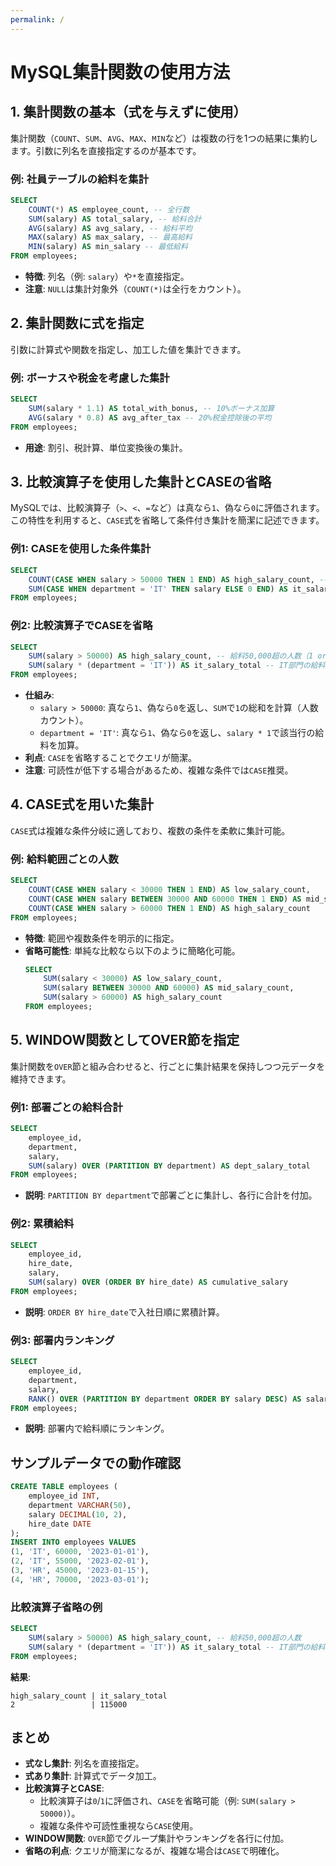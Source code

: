 ```yaml
---
permalink: /
---
```

# MySQL集計関数の使用方法

## 1. 集計関数の基本（式を与えずに使用）
集計関数（`COUNT`、`SUM`、`AVG`、`MAX`、`MIN`など）は複数の行を1つの結果に集約します。引数に列名を直接指定するのが基本です。

### 例: 社員テーブルの給料を集計
```sql
SELECT 
    COUNT(*) AS employee_count, -- 全行数
    SUM(salary) AS total_salary, -- 給料合計
    AVG(salary) AS avg_salary, -- 給料平均
    MAX(salary) AS max_salary, -- 最高給料
    MIN(salary) AS min_salary -- 最低給料
FROM employees;
```

- **特徴**: 列名（例: `salary`）や`*`を直接指定。
- **注意**: `NULL`は集計対象外（`COUNT(*)`は全行をカウント）。

## 2. 集計関数に式を指定
引数に計算式や関数を指定し、加工した値を集計できます。

### 例: ボーナスや税金を考慮した集計
```sql
SELECT 
    SUM(salary * 1.1) AS total_with_bonus, -- 10%ボーナス加算
    AVG(salary * 0.8) AS avg_after_tax -- 20%税金控除後の平均
FROM employees;
```

- **用途**: 割引、税計算、単位変換後の集計。

## 3. 比較演算子を使用した集計とCASEの省略
MySQLでは、比較演算子（`>`、`<`、`=`など）は真なら`1`、偽なら`0`に評価されます。この特性を利用すると、`CASE`式を省略して条件付き集計を簡潔に記述できます。

### 例1: CASEを使用した条件集計
```sql
SELECT 
    COUNT(CASE WHEN salary > 50000 THEN 1 END) AS high_salary_count, -- 給料50,000超の人数
    SUM(CASE WHEN department = 'IT' THEN salary ELSE 0 END) AS it_salary_total -- IT部門の給料合計
FROM employees;
```

### 例2: 比較演算子でCASEを省略
```sql
SELECT 
    SUM(salary > 50000) AS high_salary_count, -- 給料50,000超の人数（1 or 0でカウント）
    SUM(salary * (department = 'IT')) AS it_salary_total -- IT部門の給料合計
FROM employees;
```

- **仕組み**:
  - `salary > 50000`: 真なら`1`、偽なら`0`を返し、`SUM`で`1`の総和を計算（人数カウント）。
  - `department = 'IT'`: 真なら`1`、偽なら`0`を返し、`salary * 1`で該当行の給料を加算。
- **利点**: `CASE`を省略することでクエリが簡潔。
- **注意**: 可読性が低下する場合があるため、複雑な条件では`CASE`推奨。

## 4. CASE式を用いた集計
`CASE`式は複雑な条件分岐に適しており、複数の条件を柔軟に集計可能。

### 例: 給料範囲ごとの人数
```sql
SELECT 
    COUNT(CASE WHEN salary < 30000 THEN 1 END) AS low_salary_count,
    COUNT(CASE WHEN salary BETWEEN 30000 AND 60000 THEN 1 END) AS mid_salary_count,
    COUNT(CASE WHEN salary > 60000 THEN 1 END) AS high_salary_count
FROM employees;
```

- **特徴**: 範囲や複数条件を明示的に指定。
- **省略可能性**: 単純な比較なら以下のように簡略化可能。
  ```sql
  SELECT 
      SUM(salary < 30000) AS low_salary_count,
      SUM(salary BETWEEN 30000 AND 60000) AS mid_salary_count,
      SUM(salary > 60000) AS high_salary_count
  FROM employees;
  ```

## 5. WINDOW関数としてOVER節を指定
集計関数を`OVER`節と組み合わせると、行ごとに集計結果を保持しつつ元データを維持できます。

### 例1: 部署ごとの給料合計
```sql
SELECT 
    employee_id,
    department,
    salary,
    SUM(salary) OVER (PARTITION BY department) AS dept_salary_total
FROM employees;
```

- **説明**: `PARTITION BY department`で部署ごとに集計し、各行に合計を付加。

### 例2: 累積給料
```sql
SELECT 
    employee_id,
    hire_date,
    salary,
    SUM(salary) OVER (ORDER BY hire_date) AS cumulative_salary
FROM employees;
```

- **説明**: `ORDER BY hire_date`で入社日順に累積計算。

### 例3: 部署内ランキング
```sql
SELECT 
    employee_id,
    department,
    salary,
    RANK() OVER (PARTITION BY department ORDER BY salary DESC) AS salary_rank
FROM employees;
```

- **説明**: 部署内で給料順にランキング。

## サンプルデータでの動作確認
```sql
CREATE TABLE employees (
    employee_id INT,
    department VARCHAR(50),
    salary DECIMAL(10, 2),
    hire_date DATE
);
INSERT INTO employees VALUES
(1, 'IT', 60000, '2023-01-01'),
(2, 'IT', 55000, '2023-02-01'),
(3, 'HR', 45000, '2023-01-15'),
(4, 'HR', 70000, '2023-03-01');
```

### 比較演算子省略の例
```sql
SELECT 
    SUM(salary > 50000) AS high_salary_count, -- 給料50,000超の人数
    SUM(salary * (department = 'IT')) AS it_salary_total -- IT部門の給料合計
FROM employees;
```
**結果**:
```
high_salary_count | it_salary_total
2                 | 115000
```

## まとめ
- **式なし集計**: 列名を直接指定。
- **式あり集計**: 計算式でデータ加工。
- **比較演算子とCASE**:
  - 比較演算子は`0`/`1`に評価され、`CASE`を省略可能（例: `SUM(salary > 50000)`）。
  - 複雑な条件や可読性重視なら`CASE`使用。
- **WINDOW関数**: `OVER`節でグループ集計やランキングを各行に付加。
- **省略の利点**: クエリが簡潔になるが、複雑な場合は`CASE`で明確化。

